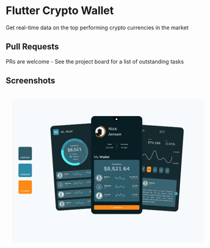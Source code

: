 # Flutter Crypto Wallet

Get real-time data on the top performing crypto currencies in the market

## Pull Requests

PRs are welcome - See the project board for a list of outstanding tasks

## Screenshots

<p align="center">
  <img src="screenshots/crypto_wallet_v1.png" width="1024" hspace="16" vspace="16">
</p>
